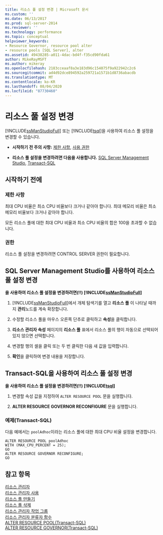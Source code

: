 ```yaml
---
title: 리소스 풀 설정 변경 | Microsoft 문서
ms.custom: ''
ms.date: 06/13/2017
ms.prod: sql-server-2014
ms.reviewer: ''
ms.technology: performance
ms.topic: conceptual
helpviewer_keywords:
- Resource Governor, resource pool alter
- resource pools [SQL Server], alter
ms.assetid: 49438285-a011-4dac-bd4f-f35cd90fda61
author: MikeRayMSFT
ms.author: mikeray
ms.openlocfilehash: 2183cceaaf8a3e183d96c154075f9a922942c2c6
ms.sourcegitcommit: ad4d92dce894592a259721a1571b1d8736abacdb
ms.translationtype: MT
ms.contentlocale: ko-KR
ms.lasthandoff: 08/04/2020
ms.locfileid: "87730460"
---
```

# <a name="change-resource-pool-settings"></a>리소스 풀 설정 변경
  [!INCLUDE[ssManStudioFull](../../includes/ssmanstudiofull-md.md)] 또는 [!INCLUDE[tsql](../../includes/tsql-md.md)]을 사용하여 리소스 풀 설정을 변경할 수 있습니다.  
  
-   **시작하기 전 주의 사항:**  [제한 사항](#LimitationsRestrictions), [사용 권한](#Permissions)  
  
-   **리소스 풀 설정을 변경하려면 다음을 사용합니다.**  [SQL Server Management Studio](#ChgRPProp), [Transact-SQL](#ChgRPTSQL)  
  
##  <a name="before-you-begin"></a><a name="BeforeYouBegin"></a> 시작하기 전에  
  
###  <a name="limitations-and-restrictions"></a><a name="LimitationsRestrictions"></a> 제한 사항  
 최대 CPU 비율은 최소 CPU 비율보다 크거나 같아야 합니다. 최대 메모리 비율은 최소 메모리 비율보다 크거나 같아야 합니다.  
  
 모든 리소스 풀에 대한 최대 CPU 비율과 최소 CPU 비율의 합은 100을 초과할 수 없습니다.  
  
###  <a name="permissions"></a><a name="Permissions"></a> 권한  
 리소스 풀 설정을 변경하려면 CONTROL SERVER 권한이 필요합니다.  
  
##  <a name="change-resource-pool-settings-using-sql-server-management-studio"></a><a name="ChgRPProp"></a> SQL Server Management Studio를 사용하여 리소스 풀 설정 변경  
 **을 사용하여 리소스 풀 설정을 변경하려면(!!) [!INCLUDE[ssManStudioFull](../../includes/ssmanstudiofull-md.md)]**  
  
1.  [!INCLUDE[ssManStudioFull](../../includes/ssmanstudiofull-md.md)]에서 개체 탐색기를 열고 **리소스 풀** 이 나타날 때까지 **관리**노드를 계속 확장합니다.  
  
2.  수정할 리소스 풀을 마우스 오른쪽 단추로 클릭하고 **속성**을 클릭합니다.  
  
3.  **리소스 관리자 속성** 페이지의 **리소스 풀** 표에서 리소스 풀의 행이 자동으로 선택되어 있지 않으면 선택합니다.  
  
4.  변경할 행의 셀을 클릭 또는 두 번 클릭한 다음 새 값을 입력합니다.  
  
5.  **확인**을 클릭하여 변경 내용을 저장합니다.  
  
##  <a name="change-resource-pool-settings-using-transact-sql"></a><a name="ChgRPTSQL"></a> Transact-SQL을 사용하여 리소스 풀 설정 변경  
 **을 사용하여 리소스 풀 설정을 변경하려면(!!) [!INCLUDE[tsql](../../includes/tsql-md.md)]**  
  
1.  변경할 속성 값을 지정하여 `ALTER RESOURCE POOL` 문을 실행합니다.  
  
2.  **ALTER RESOURCE GOVERNOR RECONFIGURE** 문을 실행합니다.  
  
### <a name="example-transact-sql"></a>예제(Transact-SQL)  
 다음 예에서는 `poolAdhoc`이라는 리소스 풀에 대한 최대 CPU 비율 설정을 변경합니다.  
  
```  
ALTER RESOURCE POOL poolAdhoc  
WITH (MAX_CPU_PERCENT = 25);  
GO  
ALTER RESOURCE GOVERNOR RECONFIGURE;  
GO  
```  
  
## <a name="see-also"></a>참고 항목  
 [리소스 관리자](resource-governor.md)   
 [리소스 관리자 사용](enable-resource-governor.md)   
 [리소스 풀 만들기](create-a-resource-pool.md)   
 [리소스 풀 삭제](delete-a-resource-pool.md)   
 [리소스 관리자 작업 그룹](resource-governor-workload-group.md)   
 [리소스 관리자 분류자 함수](resource-governor-classifier-function.md)   
 [ALTER RESOURCE POOL&#40;Transact-SQL&#41;](/sql/t-sql/statements/alter-resource-pool-transact-sql)   
 [ALTER RESOURCE GOVERNOR&#40;Transact-SQL&#41;](/sql/t-sql/statements/alter-resource-governor-transact-sql)  
  
  
